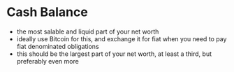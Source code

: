 # Cash Balance

* the most salable and liquid part of your net worth
* ideally use Bitcoin for this, and exchange it for fiat when you need to pay fiat denominated obligations
* this should be the largest part of your net worth, at least a third, but preferably even more
